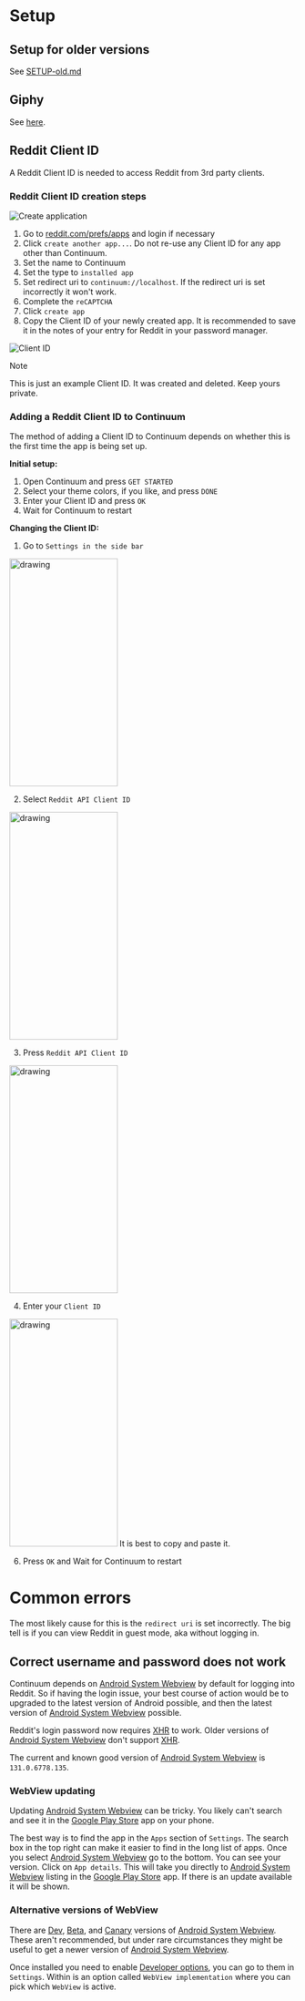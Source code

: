 # Setup

## Setup for older versions
See [SETUP-old.md](/SETUP-old.md)

## Giphy
See [here](/GIPHY.md).

## Reddit Client ID
A Reddit Client ID is needed to access Reddit from 3rd party clients.

### Reddit Client ID creation steps
![Create application](assets/screenshots/create_application.png)

1. Go to [reddit.com/prefs/apps](https://www.reddit.com/prefs/apps) and login if
necessary
2. Click `create another app...`. Do not re-use any Client ID for any app other
than Continuum.
3. Set the name to Continuum
4. Set the type to `installed app`
5. Set redirect uri to `continuum://localhost`. If the redirect uri is set
incorrectly it won't work.
6. Complete the `reCAPTCHA`
7. Click `create app`
8. Copy the Client ID of your newly created app. It is recommended to save it
in the notes of your entry for Reddit in your password manager.

![Client ID](assets/screenshots/client_id.png)

> [!NOTE]
>
> This is just an example Client ID. It was created and deleted. Keep
> yours private.

### Adding a Reddit Client ID to Continuum
The method of adding a Client ID to Continuum depends on whether this is the
first time the app is being set up.

**Initial setup:**
1. Open Continuum and press `GET STARTED`
2. Select your theme colors, if you like, and press `DONE`
3. Enter your Client ID and press `OK`
4. Wait for Continuum to restart

**Changing the Client ID:**
1. Go to `Settings in the side bar`
<img src="/assets/screenshots/settings.png" alt="drawing" width="189.5" height="400" style="object-fit: contain;"/>
  
2. Select `Reddit API Client ID`
<img src="/assets/screenshots/continuum_client_id1.png" alt="drawing" width="189.5" height="400" style="object-fit: contain;"/>
  
3. Press `Reddit API Client ID`
<img src="/assets/screenshots/continuum_client_id2.png" alt="drawing" width="189.5" height="400" style="object-fit: contain;"/>
  
4. Enter your `Client ID`
<img src="/assets/screenshots/enter_client_id.png" alt="drawing" width="189.5" height="400" style="object-fit: contain;"/>
It is best to copy and paste it.

6. Press `OK` and Wait for Continuum to restart

# Common errors
The most likely cause for this is the `redirect uri` is set incorrectly. The
big tell is if you can view Reddit in guest mode, aka without logging in.

## Correct username and password does not work
Continuum depends on
[Android System Webview](https://play.google.com/store/apps/details?id=com.google.android.webview)
by default for logging into Reddit. So if having the login issue, your best
course of action would be to upgraded to the latest version of Android
possible, and then the latest version of
[Android System Webview](https://play.google.com/store/apps/details?id=com.google.android.webview)
possible.

Reddit's login password now requires
[XHR](https://en.wikipedia.org/wiki/XMLHttpRequest) to work. Older versions of
[Android System Webview](https://play.google.com/store/apps/details?id=com.google.android.webview)
don't support [XHR](https://en.wikipedia.org/wiki/XMLHttpRequest).

The current and known good version of
[Android System Webview](https://play.google.com/store/apps/details?id=com.google.android.webview)
is `131.0.6778.135`.

### WebView updating
Updating
[Android System Webview](https://play.google.com/store/apps/details?id=com.google.android.webview)
can be tricky. You likely can't search and see it in the
[Google Play Store](https://play.google.com/store/games) app on your phone.

The best way is to find the app in the `Apps` section of `Settings`. The search
box in the top right can make it easier to find in the long list of apps. Once
you select
[Android System Webview](https://play.google.com/store/apps/details?id=com.google.android.webview)
go to the bottom. You can see your version. Click on `App details`. This will
take you directly to
[Android System Webview](https://play.google.com/store/apps/details?id=com.google.android.webview)
listing in the [Google Play Store](https://play.google.com/store/games) app. If
there is an update available it will be shown.

### Alternative versions of WebView
There are
[Dev](https://play.google.com/store/apps/details?id=com.google.android.webview.dev),
[Beta](https://play.google.com/store/apps/details?id=com.google.android.webview.beta),
and
[Canary](https://play.google.com/store/apps/details?id=com.google.android.webview.canary)
versions of
[Android System Webview](https://play.google.com/store/apps/details?id=com.google.android.webview).
These aren't recommended, but under rare circumstances they might be useful to
get a newer version of
[Android System Webview](https://play.google.com/store/apps/details?id=com.google.android.webview).

Once installed you need to enable
[Developer options](https://developer.android.com/studio/debug/dev-options),
you can go to them in `Settings`. Within is an option called
`WebView implementation` where you can pick which `WebView` is active.
